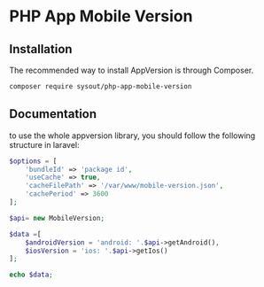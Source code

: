 # PHP App Mobile Version

Installation
------------

The recommended way to install AppVersion is through Composer.

```bash
composer require sysout/php-app-mobile-version
```
Documentation
-------------

to use the whole appversion library, you should follow the following structure in laravel:

```php
$options = [
    'bundleId' => 'package id',
    'useCache' => true,
    'cacheFilePath' => '/var/www/mobile-version.json',
    'cachePeriod' => 3600
];

$api= new MobileVersion;

$data =[
    $androidVersion = 'android: '.$api->getAndroid(),
    $iosVersion = 'ios: '.$api->getIos()
];

echo $data;
```


